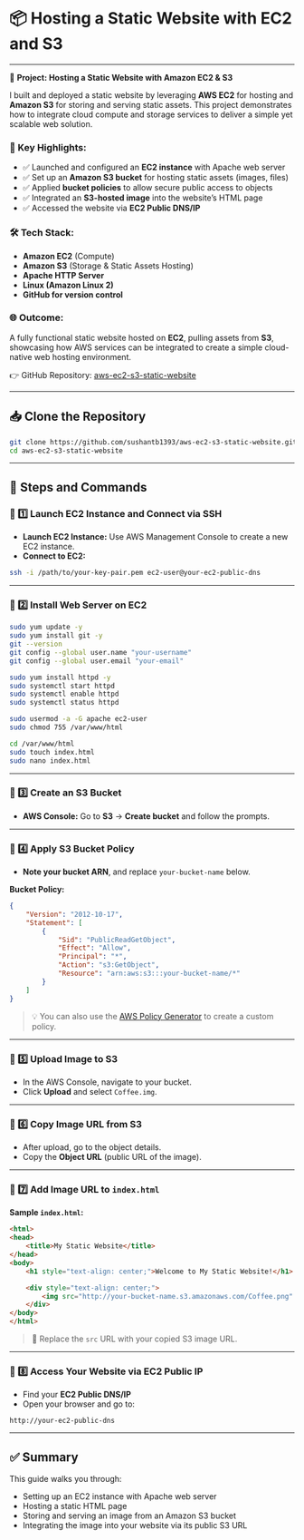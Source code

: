 # 📦 Hosting a Static Website with EC2 and S3

---

🚀 **Project: Hosting a Static Website with Amazon EC2 & S3**

I built and deployed a static website by leveraging **AWS EC2** for hosting and **Amazon S3** for storing and serving static assets. This project demonstrates how to integrate cloud compute and storage services to deliver a simple yet scalable web solution.

### 🔹 Key Highlights:

* ✅ Launched and configured an **EC2 instance** with Apache web server
* ✅ Set up an **Amazon S3 bucket** for hosting static assets (images, files)
* ✅ Applied **bucket policies** to allow secure public access to objects
* ✅ Integrated an **S3-hosted image** into the website’s HTML page
* ✅ Accessed the website via **EC2 Public DNS/IP**

### 🛠️ Tech Stack:

* **Amazon EC2** (Compute)
* **Amazon S3** (Storage & Static Assets Hosting)
* **Apache HTTP Server**
* **Linux (Amazon Linux 2)**
* **GitHub for version control**

### 🌐 Outcome:

A fully functional static website hosted on **EC2**, pulling assets from **S3**, showcasing how AWS services can be integrated to create a simple cloud-native web hosting environment.

👉 GitHub Repository: [aws-ec2-s3-static-website](https://github.com/sushantb1393/aws-ec2-s3-static-website)

---

## 📥 Clone the Repository

```bash
git clone https://github.com/sushantb1393/aws-ec2-s3-static-website.git
cd aws-ec2-s3-static-website
```

---

## 📌 Steps and Commands

### 🔹 1️⃣ Launch EC2 Instance and Connect via SSH

* **Launch EC2 Instance:** Use AWS Management Console to create a new EC2 instance.
* **Connect to EC2:**

```bash
ssh -i /path/to/your-key-pair.pem ec2-user@your-ec2-public-dns
```

---

### 🔹 2️⃣ Install Web Server on EC2

```bash
sudo yum update -y
sudo yum install git -y
git --version
git config --global user.name "your-username"
git config --global user.email "your-email"

sudo yum install httpd -y
sudo systemctl start httpd
sudo systemctl enable httpd
sudo systemctl status httpd

sudo usermod -a -G apache ec2-user
sudo chmod 755 /var/www/html

cd /var/www/html
sudo touch index.html
sudo nano index.html
```

---

### 🔹 3️⃣ Create an S3 Bucket

* **AWS Console:** Go to **S3** → **Create bucket** and follow the prompts.

---

### 🔹 4️⃣ Apply S3 Bucket Policy

* **Note your bucket ARN**, and replace `your-bucket-name` below.

**Bucket Policy:**

```json
{
    "Version": "2012-10-17",
    "Statement": [
        {
            "Sid": "PublicReadGetObject",
            "Effect": "Allow",
            "Principal": "*",
            "Action": "s3:GetObject",
            "Resource": "arn:aws:s3:::your-bucket-name/*"
        }
    ]
}
```

> 💡 You can also use the [AWS Policy Generator](https://awspolicygen.s3.amazonaws.com/policygen.html) to create a custom policy.

---

### 🔹 5️⃣ Upload Image to S3

* In the AWS Console, navigate to your bucket.
* Click **Upload** and select `Coffee.img`.

---

### 🔹 6️⃣ Copy Image URL from S3

* After upload, go to the object details.
* Copy the **Object URL** (public URL of the image).

---

### 🔹 7️⃣ Add Image URL to `index.html`

**Sample `index.html`:**

```html
<html>
<head>
    <title>My Static Website</title>
</head>
<body>
    <h1 style="text-align: center;">Welcome to My Static Website!</h1>

    <div style="text-align: center;">
        <img src="http://your-bucket-name.s3.amazonaws.com/Coffee.png" alt="Coffee Image">
    </div>
</body>
</html>

```

> 📌 Replace the `src` URL with your copied S3 image URL.

---

### 🔹 8️⃣ Access Your Website via EC2 Public IP

* Find your **EC2 Public DNS/IP**
* Open your browser and go to:

```
http://your-ec2-public-dns
```

---

## ✅ Summary

This guide walks you through:

* Setting up an EC2 instance with Apache web server
* Hosting a static HTML page
* Storing and serving an image from an Amazon S3 bucket
* Integrating the image into your website via its public S3 URL
